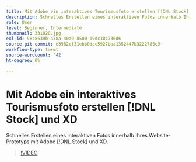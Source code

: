 ```yaml
---
title: Mit Adobe ein interaktives Tourismusfoto erstellen [!DNL Stock] und XD
description: Schnelles Erstellen eines interaktiven Fotos innerhalb Ihres Website-Prototyps mit Adobe [!DNL Stock] & XD
role: User
level: Beginner, Intermediate
thumbnail: 331820.jpg
exl-id: 98c8639b-a78a-40a9-8500-19dc30c736d6
source-git-commit: e3982cf31ebb0dac5927baa1352447b3222785c9
workflow-type: tm+mt
source-wordcount: '42'
ht-degree: 0%

---
```


# Mit Adobe ein interaktives Tourismusfoto erstellen [!DNL Stock] und XD

Schnelles Erstellen eines interaktiven Fotos innerhalb Ihres Website-Prototyps mit Adobe [!DNL Stock] und XD.

>[!VIDEO](https://video.tv.adobe.com/v/331820?hidetitle=true)
